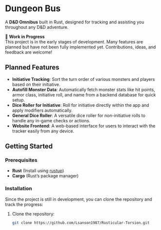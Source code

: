 # Dungeon Bus

A **D&D Omnibus** built in Rust, designed for tracking and assisting you throughout any D&D adventure.

🚧 **Work in Progress**  
This project is in the early stages of development. Many features are planned but have not been fully implemented yet. Contributions, ideas, and feedback are welcome!

## Planned Features

- **Initiative Tracking**: Sort the turn order of various monsters and players based on their initiative.
- **Autofill Monster Data**: Automatically fetch monster stats like hit points, armor class, initiative roll, and name from a backend database for quick setup.
- **Dice Roller for Initiative**: Roll for initiative directly within the app and apply modifiers automatically.
- **General Dice Roller**: A versatile dice roller for non-initiative rolls to handle any in-game checks or actions.
- **Website Frontend**: A web-based interface for users to interact with the tracker easily from any device.

## Getting Started

### Prerequisites

- **Rust** (Install using [rustup](https://rustup.rs/))
- **Cargo** (Rust’s package manager)

### Installation

Since the project is still in development, you can clone the repository and track the progress:

1. Clone the repository:

   ```bash
   git clone https://github.com/Lsanson1987/Rusticular-Torsion.git
